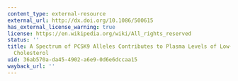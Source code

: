 ```yaml
---
content_type: external-resource
external_url: http://dx.doi.org/10.1086/500615
has_external_license_warning: true
license: https://en.wikipedia.org/wiki/All_rights_reserved
status: ''
title: A Spectrum of PCSK9 Alleles Contributes to Plasma Levels of Low-Density Lipoprotein
  Cholesterol
uid: 36ab570a-da45-4902-a6e9-0d6e6dccaa15
wayback_url: ''
---
```

